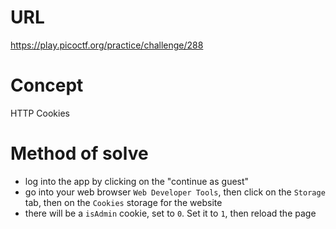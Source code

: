 # URL
https://play.picoctf.org/practice/challenge/288
# Concept
HTTP Cookies
# Method of solve
* log into the app by clicking on the "continue as guest"
* go into your web browser `Web Developer Tools`, then click on the `Storage` tab, then on the `Cookies` storage for the website
* there will be a `isAdmin` cookie, set to `0`. Set it to `1`, then reload the page
